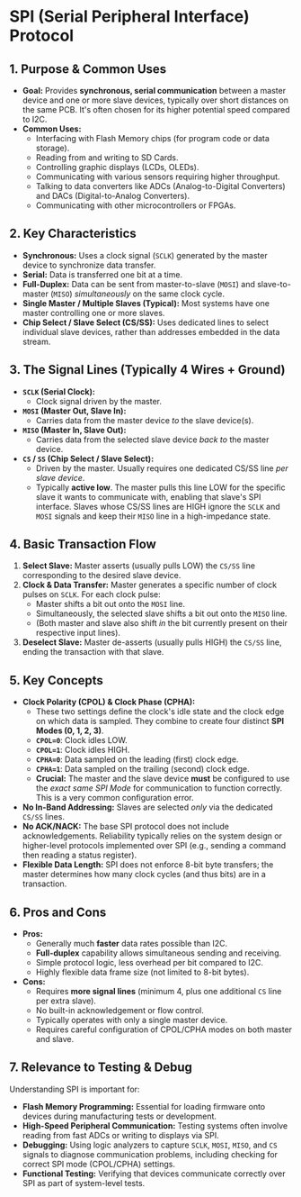 # SPI (Serial Peripheral Interface) Protocol

## 1. Purpose & Common Uses

* **Goal:** Provides **synchronous, serial communication** between a master device and one or more slave devices, typically over short distances on the same PCB. It's often chosen for its higher potential speed compared to I2C.
* **Common Uses:**
    * Interfacing with Flash Memory chips (for program code or data storage).
    * Reading from and writing to SD Cards.
    * Controlling graphic displays (LCDs, OLEDs).
    * Communicating with various sensors requiring higher throughput.
    * Talking to data converters like ADCs (Analog-to-Digital Converters) and DACs (Digital-to-Analog Converters).
    * Communicating with other microcontrollers or FPGAs.

## 2. Key Characteristics

* **Synchronous:** Uses a clock signal (`SCLK`) generated by the master device to synchronize data transfer.
* **Serial:** Data is transferred one bit at a time.
* **Full-Duplex:** Data can be sent from master-to-slave (`MOSI`) and slave-to-master (`MISO`) *simultaneously* on the same clock cycle.
* **Single Master / Multiple Slaves (Typical):** Most systems have one master controlling one or more slaves.
* **Chip Select / Slave Select (CS/SS):** Uses dedicated lines to select individual slave devices, rather than addresses embedded in the data stream.

## 3. The Signal Lines (Typically 4 Wires + Ground)

* **`SCLK` (Serial Clock):**
    * Clock signal driven by the master.
* **`MOSI` (Master Out, Slave In):**
    * Carries data from the master device *to* the slave device(s).
* **`MISO` (Master In, Slave Out):**
    * Carries data from the selected slave device *back to* the master device.
* **`CS` / `SS` (Chip Select / Slave Select):**
    * Driven by the master. Usually requires one dedicated CS/SS line *per slave device*.
    * Typically **active low**. The master pulls this line LOW for the specific slave it wants to communicate with, enabling that slave's SPI interface. Slaves whose CS/SS lines are HIGH ignore the `SCLK` and `MOSI` signals and keep their `MISO` line in a high-impedance state.

## 4. Basic Transaction Flow

1.  **Select Slave:** Master asserts (usually pulls LOW) the `CS/SS` line corresponding to the desired slave device.
2.  **Clock & Data Transfer:** Master generates a specific number of clock pulses on `SCLK`. For each clock pulse:
    * Master shifts a bit out onto the `MOSI` line.
    * Simultaneously, the selected slave shifts a bit out onto the `MISO` line.
    * (Both master and slave also shift *in* the bit currently present on their respective input lines).
3.  **Deselect Slave:** Master de-asserts (usually pulls HIGH) the `CS/SS` line, ending the transaction with that slave.

## 5. Key Concepts

* **Clock Polarity (CPOL) & Clock Phase (CPHA):**
    * These two settings define the clock's idle state and the clock edge on which data is sampled. They combine to create four distinct **SPI Modes (0, 1, 2, 3)**.
    * **`CPOL=0`**: Clock idles LOW.
    * **`CPOL=1`**: Clock idles HIGH.
    * **`CPHA=0`**: Data sampled on the leading (first) clock edge.
    * **`CPHA=1`**: Data sampled on the trailing (second) clock edge.
    * **Crucial:** The master and the slave device **must** be configured to use the *exact same SPI Mode* for communication to function correctly. This is a very common configuration error.
* **No In-Band Addressing:** Slaves are selected *only* via the dedicated `CS/SS` lines.
* **No ACK/NACK:** The base SPI protocol does not include acknowledgements. Reliability typically relies on the system design or higher-level protocols implemented over SPI (e.g., sending a command then reading a status register).
* **Flexible Data Length:** SPI does not enforce 8-bit byte transfers; the master determines how many clock cycles (and thus bits) are in a transaction.

## 6. Pros and Cons

* **Pros:**
    * Generally much **faster** data rates possible than I2C.
    * **Full-duplex** capability allows simultaneous sending and receiving.
    * Simple protocol logic, less overhead per bit compared to I2C.
    * Highly flexible data frame size (not limited to 8-bit bytes).
* **Cons:**
    * Requires **more signal lines** (minimum 4, plus one additional `CS` line per extra slave).
    * No built-in acknowledgement or flow control.
    * Typically operates with only a single master device.
    * Requires careful configuration of CPOL/CPHA modes on both master and slave.

## 7. Relevance to Testing & Debug

Understanding SPI is important for:

* **Flash Memory Programming:** Essential for loading firmware onto devices during manufacturing tests or development.
* **High-Speed Peripheral Communication:** Testing systems often involve reading from fast ADCs or writing to displays via SPI.
* **Debugging:** Using logic analyzers to capture `SCLK`, `MOSI`, `MISO`, and `CS` signals to diagnose communication problems, including checking for correct SPI mode (CPOL/CPHA) settings.
* **Functional Testing:** Verifying that devices communicate correctly over SPI as part of system-level tests.
